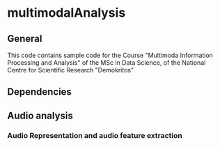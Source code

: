 # multimodalAnalysis

## General
This code contains sample code for the Course "Multimoda Information Processing and Analysis" of the MSc in Data Science, of the National Centre for Scientific Research "Demokritos"

## Dependencies

## Audio analysis

### Audio Representation and audio feature extraction
